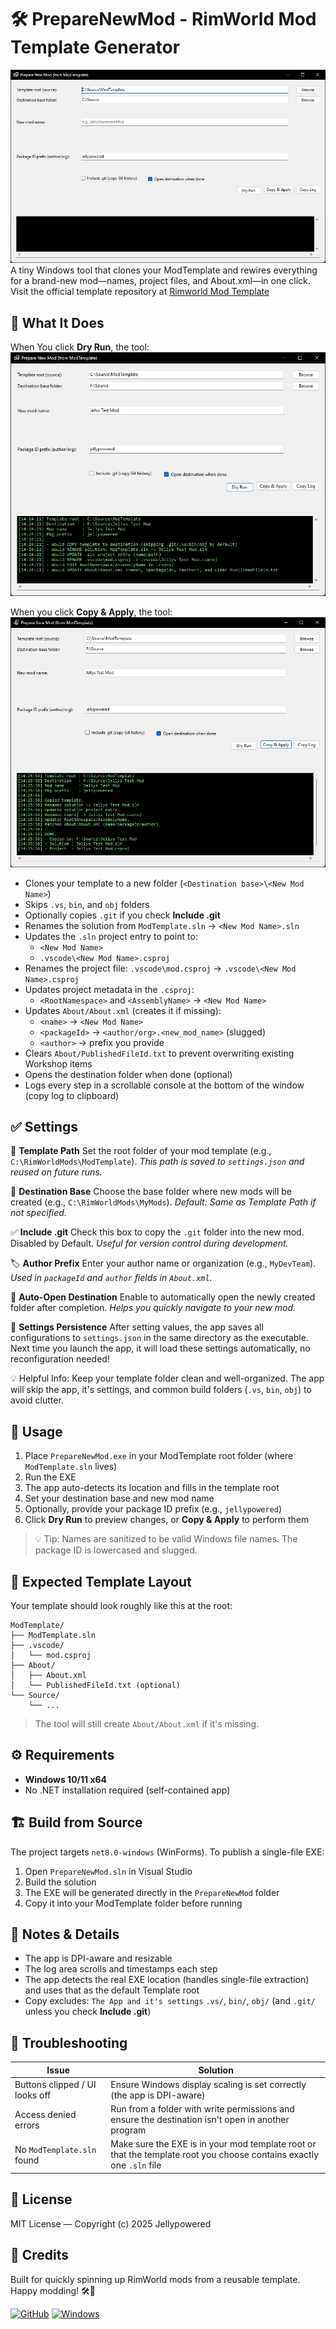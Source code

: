 ﻿# 🛠️ PrepareNewMod - RimWorld Mod Template Generator

![App — Default](App%20Default.png)
A tiny Windows tool that clones your ModTemplate and rewires everything for a brand-new mod—names, project files, and About.xml—in one click. Visit the official template repository at [Rimworld Mod Template](https://github.com/Rimworld-Mods/Template)

## 🚀 What It Does

When You click **Dry Run**, the tool:
![App — Dry Run](App%20Screenshot%20Dry%20Run.png)

When you click **Copy & Apply**, the tool:
![App — Copy & Apply](App%20Screenshot%20Copy%20and%20Apply.png)

- Clones your template to a new folder (`<Destination base>\<New Mod Name>`)
- Skips `.vs`, `bin`, and `obj` folders
- Optionally copies `.git` if you check **Include .git**
- Renames the solution from `ModTemplate.sln` → `<New Mod Name>.sln`
- Updates the `.sln` project entry to point to:
  - `<New Mod Name>`
  - `.vscode\<New Mod Name>.csproj`
- Renames the project file: `.vscode\mod.csproj` → `.vscode\<New Mod Name>.csproj`
- Updates project metadata in the `.csproj`:
  - `<RootNamespace>` and `<AssemblyName>` → `<New Mod Name>`
- Updates `About/About.xml` (creates it if missing):
  - `<name>` → `<New Mod Name>`
  - `<packageId>` → `<author/org>.<new_mod_name>` (slugged)
  - `<author>` → prefix you provide
- Clears `About/PublishedFileId.txt` to prevent overwriting existing Workshop items
- Opens the destination folder when done (optional)
- Logs every step in a scrollable console at the bottom of the window (copy log to clipboard)

## ✅ Settings

🔧 **Template Path**
Set the root folder of your mod template (e.g., `C:\RimWorldMods\ModTemplate`).
_This path is saved to `settings.json` and reused on future runs._

📁 **Destination Base**
Choose the base folder where new mods will be created (e.g., `C:\RimWorldMods\MyMods`).
_Default: Same as Template Path if not specified._

✅ **Include .git**
Check this box to copy the `.git` folder into the new mod. Disabled by Default.
_Useful for version control during development._

🏷️ **Author Prefix**
Enter your author name or organization (e.g., `MyDevTeam`).
_Used in `packageId` and `author` fields in `About.xml`._

📌 **Auto-Open Destination**
Enable to automatically open the newly created folder after completion.
_Helps you quickly navigate to your new mod._

💾 **Settings Persistence**
After setting values, the app saves all configurations to `settings.json` in the same directory as the executable.
Next time you launch the app, it will load these settings automatically, no reconfiguration needed!

💡 Helpful Info:
Keep your template folder clean and well-organized. The app will skip the app, it's settings, and common build folders (`.vs`, `bin`, `obj`) to avoid clutter.

## 🔧 Usage

1. Place `PrepareNewMod.exe` in your ModTemplate root folder (where `ModTemplate.sln` lives)
2. Run the EXE
3. The app auto-detects its location and fills in the template root
4. Set your destination base and new mod name
5. Optionally, provide your package ID prefix (e.g., `jellypowered`)
6. Click **Dry Run** to preview changes, or **Copy & Apply** to perform them

> 💡 Tip: Names are sanitized to be valid Windows file names. The package ID is lowercased and slugged.

## 📂 Expected Template Layout

Your template should look roughly like this at the root:

```
ModTemplate/
├── ModTemplate.sln
├── .vscode/
│   └── mod.csproj
├── About/
│   ├── About.xml
│   └── PublishedFileId.txt (optional)
└── Source/
    └── ...
```

> The tool will still create `About/About.xml` if it's missing.

## ⚙️ Requirements

- **Windows 10/11 x64**
- No .NET installation required (self-contained app)

## 🏗️ Build from Source

The project targets `net8.0-windows` (WinForms). To publish a single-file EXE:

1. Open `PrepareNewMod.sln` in Visual Studio
2. Build the solution
3. The EXE will be generated directly in the `PrepareNewMod` folder
4. Copy it into your ModTemplate folder before running

## 📝 Notes & Details

- The app is DPI-aware and resizable
- The log area scrolls and timestamps each step
- The app detects the real EXE location (handles single-file extraction) and uses that as the default Template root
- Copy excludes: `The App and it's settings` `.vs/`, `bin/`, `obj/` (and `.git/` unless you check **Include .git**)

## 🚨 Troubleshooting

| Issue                          | Solution                                                                                                             |
| ------------------------------ | -------------------------------------------------------------------------------------------------------------------- |
| Buttons clipped / UI looks off | Ensure Windows display scaling is set correctly (the app is DPI-aware)                                               |
| Access denied errors           | Run from a folder with write permissions and ensure the destination isn't open in another program                    |
| No `ModTemplate.sln` found     | Make sure the EXE is in your mod template root or that the template root you choose contains exactly one `.sln` file |

## 📄 License

MIT License — Copyright (c) 2025 Jellypowered

## 🙌 Credits

Built for quickly spinning up RimWorld mods from a reusable template. Happy modding! 🛠️💙

[![GitHub](https://img.shields.io/badge/github-121212?style=for-the-badge&logo=github&logoColor=white)](https://github.com/jellypowered/preparenewmod)
[![Windows](https://img.shields.io/badge/windows-121212?style=for-the-badge&logo=windows&logoColor=white)](https://github.com/jellypowered/preparenewmod)
